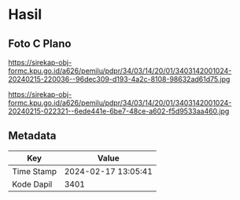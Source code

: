 # Hasil

## Foto C Plano

https://sirekap-obj-formc.kpu.go.id/a626/pemilu/pdpr/34/03/14/20/01/3403142001024-20240215-220036--96dec309-d193-4a2c-8108-98632ad61d75.jpg

https://sirekap-obj-formc.kpu.go.id/a626/pemilu/pdpr/34/03/14/20/01/3403142001024-20240215-022321--6ede441e-6be7-48ce-a602-f5d9533aa460.jpg


## Metadata

| Key        | Value               |
| ---------- | ------------------- |
| Time Stamp | 2024-02-17 13:05:41 |
| Kode Dapil | 3401                |



